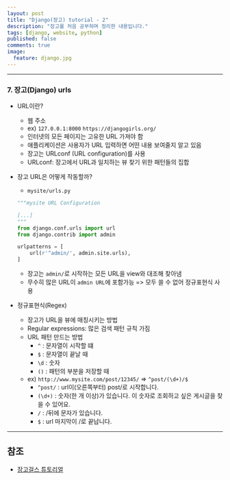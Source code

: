```yaml
---
layout: post
title: "Django(장고) tutorial - 2"
description: "장고를 처음 공부하며 정리한 내용입니다."
tags: [django, website, python]
published: false
comments: true
image:
  feature: django.jpg
---
```


---
### 7. 장고(Django) urls
  - URL이란?
    - 웹 주소
    - ex) `127.0.0.1:8000` `https://djangogirls.org/`
    - 인터넷의 모든 페이지는 고유한 URL 가져야 함
    - 애플리케이션은 사용자가 URL 입력하면 어떤 내용 보여줄지 알고 있음
    - 장고는 URLconf (URL configuration)를 사용
    - URLconf: 장고에서 URL과 일치하는 뷰 찾기 위한 패턴들의 집합
  - 장고 URL은 어떻게 작동할까?
    - `mysite/urls.py`

    ```python
    """mysite URL Configuration

    [...]
    """
    from django.conf.urls import url
    from django.contrib import admin

    urlpatterns = [
        url(r'^admin/', admin.site.urls),
    ]
    ```

    - 장고는 `admin/`로 시작하는 모든 URL을 view와 대조해 찾아냄
    - 무수히 많은 URL이 `admin URL`에 포함가능 => 모두 쓸 수 없어 정규표현식 사용
  - 정규표현식(Regex)
    - 장고가 URL을 뷰에 매칭시키는 방법
    - Regular expressions: 많은 검색 패턴 규칙 가짐
    - URL 패턴 만드는 방법
      - `^` : 문자열이 시작할 떄
      - `$` : 문자열이 끝날 때
      - `\d` : 숫자
      - `()` : 패턴의 부분을 저장할 때
    - ex) `http://www.mysite.com/post/12345/` => `^post/(\d+)/$`
      - `^post/` : url이(오른쪽부터) post/로 시작합니다.
      - `(\d+)` : 숫자(한 개 이상)가 있습니다. 이 숫자로 조회하고 싶은 게시글을 찾을 수 있어요.
      - `/` : /뒤에 문자가 있습니다.
      - `$` : url 마지막이 /로 끝납니다.



---
## 참조
  * [장고걸스 튜토리얼](https://tutorial.djangogirls.org/ko/)
